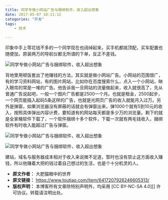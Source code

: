 ```yaml
---
title: 同学专做小网站广告与捆绑软件，收入超出想象
date: 2017-05-07 10:11:12
categories: "开发"
tags:
	- 技术

---
```


印象中手上零花钱不多的一个同学现在也阔绰起来，买手机都挑顶配，买车配置也随便加，原装两万的导航仪都无所谓的下单，反正不差钱。

![同学专做小网站广告与捆绑软件，收入超出想象][QIBY-YBEV-RBVE.jpg]

背地里用顿饭套出了他赚钱的方法，其实就是做小网站广告。小网站的范围很广，有的学习资料网站，有的图片网站，比如你在百度搜索什么，点入一个小网站，映入眼帘的常是一堆的广告。他告诉我一旦网站的流量做起来，收入就很高了，先从普通广告说起吧，一般一个图片广告都是2500一个月。也就是租金，2500起步，一个网页能插入起码5条这样的广告，也就是光网页广告的收入就能月入过万。另外是弹窗，如果浏览器没有屏蔽的话就会有弹窗出来，弹1000个就有5到10元的收入，按照具体弹出内容计费，要知道有的网站每天都是多少万的浏览量。剩下的就是全家桶软件下载了，一个软件捆绑十多个软件，下载一次就有两毛钱收入，捆绑软件有时收入能超过广告与弹窗。

![同学专做小网站广告与捆绑软件，收入超出想象][QZ7R-MVUE-MEZE.jpg]

![同学专做小网站广告与捆绑软件，收入超出想象][VVQJ-UF2E-ZFAI.jpg]

建站，域名与服务器成本相对于收入来说微不足道，暂时也没有禁止这方面收入赚钱，所以他赚着大把的钱过着自己想过的生活，也是个十分机灵的人。


[QIBY-YBEV-RBVE.jpg]: /pro/os/crawler/QIBY-YBEV-RBVE.jpg
[QZ7R-MVUE-MEZE.jpg]: /pro/os/crawler/QZ7R-MVUE-MEZE.jpg
[VVQJ-UF2E-ZFAI.jpg]: /pro/os/crawler/VVQJ-UF2E-ZFAI.jpg
 *  **原文作者：** 大肥猫眼中的世界
 *  **原文链接：** https://www.toutiao.com/item/6417207926246605313/
 *  **版权声明：** 本博客所有文章除特别声明外，均采用 [CC BY-NC-SA 4.0][] 许可协议。转载请注明出处。